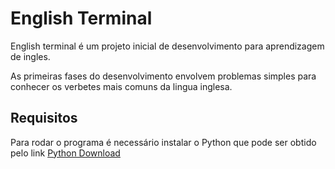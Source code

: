 # English Terminal

English terminal é um projeto inicial de desenvolvimento para aprendizagem de ingles.

As primeiras fases do desenvolvimento envolvem problemas simples para conhecer os verbetes mais comuns da lingua inglesa.

## Requisitos

Para rodar o programa é necessário instalar o Python que pode ser obtido pelo link
[Python Download](https://www.python.org/)